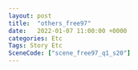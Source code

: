 ```yaml
---
layout: post
title:  "others_free97"
date:   2022-01-07 11:00:00 +0000
categories: Etc
Tags: Story Etc
SceneCode: ["scene_free97_q1_s20"]
---
```

